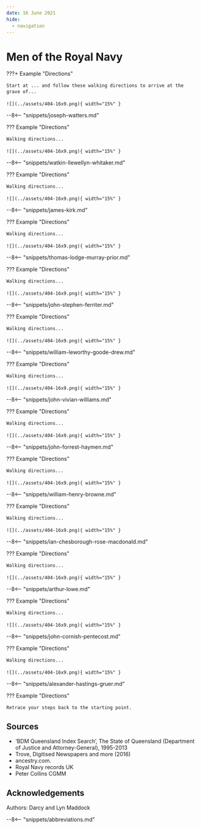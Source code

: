 ```yaml
---
date: 16 June 2021
hide:
  - navigation
---
```


# Men of the Royal Navy

<!--
??? Warning "To Do" 

    - Create snippets
    - Create Bio pages
    - Add Bios to [Index](../bios/bio-index.md)
    - Decide if link is needed to Notes
-->

???+ Example "Directions" 

    Start at ... and follow these walking directions to arrive at the grave of...
    
    ![](../assets/404-16x9.png){ width="15%" } 

--8<-- "snippets/joseph-watters.md"

??? Example "Directions" 

    Walking directions...

    ![](../assets/404-16x9.png){ width="15%" } 

--8<-- "snippets/watkin-llewellyn-whitaker.md"

??? Example "Directions" 

    Walking directions...

    ![](../assets/404-16x9.png){ width="15%" } 

--8<-- "snippets/james-kirk.md"

??? Example "Directions" 

    Walking directions...

    ![](../assets/404-16x9.png){ width="15%" } 

--8<-- "snippets/thomas-lodge-murray-prior.md"

??? Example "Directions" 

    Walking directions...

    ![](../assets/404-16x9.png){ width="15%" } 

--8<-- "snippets/john-stephen-ferriter.md"

??? Example "Directions" 

    Walking directions...

    ![](../assets/404-16x9.png){ width="15%" } 

--8<-- "snippets/william-leworthy-goode-drew.md"

??? Example "Directions" 

    Walking directions...

    ![](../assets/404-16x9.png){ width="15%" } 

<!-- Done to here -->


--8<-- "snippets/john-vivian-williams.md"

??? Example "Directions" 

    Walking directions...

    ![](../assets/404-16x9.png){ width="15%" } 

--8<-- "snippets/john-forrest-haymen.md"

??? Example "Directions" 

    Walking directions...

    ![](../assets/404-16x9.png){ width="15%" } 

--8<-- "snippets/william-henry-browne.md"

??? Example "Directions" 

    Walking directions...

    ![](../assets/404-16x9.png){ width="15%" } 

--8<-- "snippets/ian-chesborough-rose-macdonald.md"

??? Example "Directions" 

    Walking directions...

    ![](../assets/404-16x9.png){ width="15%" } 

--8<-- "snippets/arthur-lowe.md"

??? Example "Directions" 

    Walking directions...

    ![](../assets/404-16x9.png){ width="15%" } 

--8<-- "snippets/john-cornish-pentecost.md"

??? Example "Directions" 

    Walking directions...

    ![](../assets/404-16x9.png){ width="15%" } 

--8<-- "snippets/alexander-hastings-gruer.md"


??? Example "Directions" 

    Retrace your steps back to the starting point.

## Sources

- ‘BDM Queensland Index Search’, The State of Queensland (Department of Justice and Attorney-General), 1995-2013
- Trove, Digitised Newspapers and more (2016) 
- ancestry.com.
- Royal Navy records UK
- Peter Collins CGMM


## Acknowledgements

Authors: Darcy and Lyn Maddock

<!-- include site-wide abbreviations -->

--8<-- "snippets/abbreviations.md"
